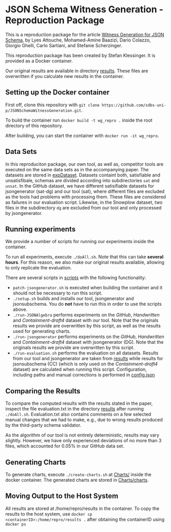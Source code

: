 # JSON Schema Witness Generation - Reproduction Package

This is a reproduction package for the article [Witness Generation for JSON Schema](http://arxiv.org/abs/2202.12849),
by Lyes Attouche, Mohamed-Amine Baazizi, Dario Colazzo, Giorgio Ghelli, Carlo Sartiani, and Stefanie Scherzinger.

This reproduction package has been created by Stefan Klessinger.
It is provided as a Docker container.

Our original results are available in directory [results](artifacts/results). These files are overwritten if you calculate new results in the container. 

## Setting up the Docker container
First off, clone this repository with 
``git clone https://github.com/sdbs-uni-p/JSONSchemaWitnessGeneration.git``. 

To build the container run ``docker build -t wg_repro .`` inside the root directory of this repository.

After building, you can start the container with ``docker run -it wg_repro``. 

## Data Sets
In this reproduciton package, our own tool, as well as, competitor tools are executed on the same data sets as in the accompanying paper. The datasets are stored in [expDataset](artifacts/JSONAlgebra/JsonSchema_To_Algebra/expDataset). Datasets containt both, satisfiable and unsatisfibale, schemas are divided according into subdirectories ``sat``  and ``unsat``. In the GitHub dataset, we have different satisifiable datasets for jsongenerator (sat-dg) and our tool (sat), where different files are excluded as the tools had problems with processing them. These files are considered as failures in our evaluation script. Likewise, in the Snowplow dataset, two files in the subdirectory ``dg`` are excluded from our tool and only processed by jsongenerator.

## Running experiments
We provide a number of scripts for running our experiments inside the container.

To run all experiments, execute ``./doAll.sh``. Note that this can take **several hours**.
For this reason, we also make our original results available, allowing to only replicate the evaluation.


There are several scripts in [scripts](artifacts/scripts) with the following functionality:
* ``patch-jsongenerator.sh`` is executed when building the container and it should not be necessary to run this script.
* ``./setup.sh`` builds and installs our tool, jsongenerator and jsonsubschema. You do **not** have to run this in order to use the scripts above.
* ``./run-JSONAlgebra`` performs experiments on the *GitHub*, *Handwritten* and *Containment-draft4* dataset with our tool. Note that the originals results we provide are overwritten by this script, as well as the results used for generating charts.
* ``./run-jsongenerator`` performs experiments on the *GitHub*, *Handwritten* and *Containment-draft4* dataset with jsongenerator (DG). Note that the originals results we provide are overwritten by this script.
* ``./run-evaluation.sh`` performs the evaluation on all datasets. Results from our tool and jsongenerator are taken from [results](artifacts/results) while results for jsonsubschema (CC) (which is only used on the *Containment-draft4* dataset) are calculated when running this script. Configuration, including paths and manual corrections is performed in [config.json](artifacts/scripts)

## Comparing the Results
To compare the computed results with the results stated in the paper, inspect the file evaluation.txt in the directory [results](artifacts/results) after running ``./doAll.sh``. Evaluation.txt also contains comments on a few selected manual changes that we had to make, e.g., due to wrong results produced by the third-party schema validator.

As the algorithm of our tool is not entirely deterministic, results may vary slightly. However, we have only experienced deviations of no more than 3 files, which accounted for 0.05% in our GitHub data set.

## Generating Charts
To generate charts, execute ``./create-charts.sh`` at [Charts/](artifacts/Charts) inside the docker container. The generated charts are stored in [Charts/charts](artifacts/Charts/charts).

## Moving Output to the Host System
All results are stored at /home/repro/results in the container. To copy the results to the host system, use ``docker cp <containerID>:/home/repro/results .`` after obtaining the containerID using ``docker ps``
